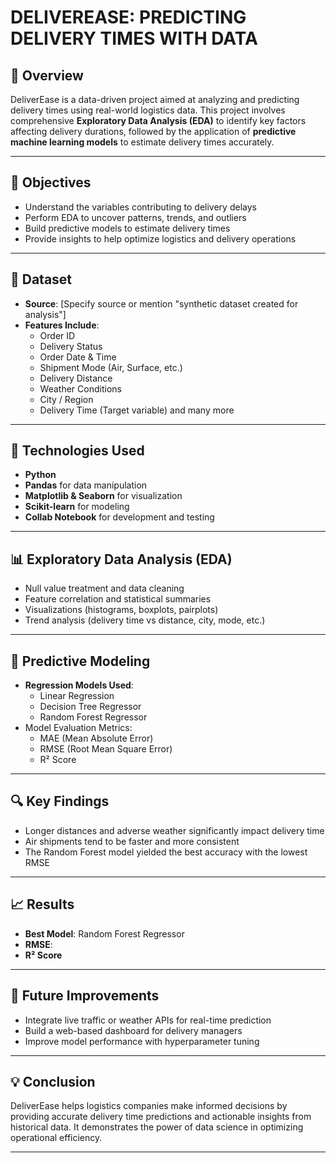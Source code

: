 # DELIVEREASE: PREDICTING DELIVERY TIMES WITH DATA

## 📌 Overview
DeliverEase is a data-driven project aimed at analyzing and predicting delivery times using real-world logistics data. This project involves comprehensive **Exploratory Data Analysis (EDA)** to identify key factors affecting delivery durations, followed by the application of **predictive machine learning models** to estimate delivery times accurately.

---

## 🎯 Objectives
- Understand the variables contributing to delivery delays
- Perform EDA to uncover patterns, trends, and outliers
- Build predictive models to estimate delivery times
- Provide insights to help optimize logistics and delivery operations

---

## 📂 Dataset
- **Source**: [Specify source or mention "synthetic dataset created for analysis"]
- **Features Include**:
  - Order ID
  - Delivery Status
  - Order Date & Time
  - Shipment Mode (Air, Surface, etc.)
  - Delivery Distance
  - Weather Conditions
  - City / Region
  - Delivery Time (Target variable) and many more

---

## 🧪 Technologies Used
- **Python**
- **Pandas** for data manipulation
- **Matplotlib & Seaborn** for visualization
- **Scikit-learn** for modeling
- **Collab Notebook** for development and testing

---

## 📊 Exploratory Data Analysis (EDA)
- Null value treatment and data cleaning
- Feature correlation and statistical summaries
- Visualizations (histograms, boxplots, pairplots)
- Trend analysis (delivery time vs distance, city, mode, etc.)

---

## 🤖 Predictive Modeling
- **Regression Models Used**:
  - Linear Regression
  - Decision Tree Regressor
  - Random Forest Regressor
- Model Evaluation Metrics:
  - MAE (Mean Absolute Error)
  - RMSE (Root Mean Square Error)
  - R² Score

---

## 🔍 Key Findings
- Longer distances and adverse weather significantly impact delivery time
- Air shipments tend to be faster and more consistent
- The Random Forest model yielded the best accuracy with the lowest RMSE

---

## 📈 Results
- **Best Model**: Random Forest Regressor
- **RMSE**: 
- **R² Score**

---

## 📌 Future Improvements
- Integrate live traffic or weather APIs for real-time prediction
- Build a web-based dashboard for delivery managers
- Improve model performance with hyperparameter tuning

---

## 💡 Conclusion
DeliverEase helps logistics companies make informed decisions by providing accurate delivery time predictions and actionable insights from historical data. It demonstrates the power of data science in optimizing operational efficiency.

---

